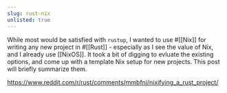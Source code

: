 ```yaml
---
slug: rust-nix
unlisted: true
---
```


While most would be satisfied with `rustup`, I wanted to use #[[Nix]] for writing any new project in #[[Rust]] - especially as I see the value of Nix, and I already use [[NixOS]]. It took a bit of digging to evluate the existing options, and come up with a template Nix setup for new projects. This post will briefly summarize them.

https://www.reddit.com/r/rust/comments/mmbfnj/nixifying_a_rust_project/
